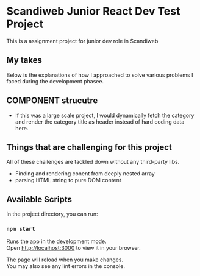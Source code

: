 # Scandiweb Junior React Dev Test Project

This is a assignment project for junior dev role in Scandiweb

## My takes

Below is the explanations of how I approached to solve various problems I faced during the development phasee.

## COMPONENT strucutre

- If this was a large scale project, I would dynamically fetch the category and render the category title as header instead of hard coding data here.

## Things that are challenging for this project

All of these challenges are tackled down without any third-party libs.

- Finding and rendering conent from deeply nested array
- parsing HTML string to pure DOM content

## Available Scripts

In the project directory, you can run:

### `npm start`

Runs the app in the development mode.\
Open [http://localhost:3000](http://localhost:3000) to view it in your browser.

The page will reload when you make changes.\
You may also see any lint errors in the console.
